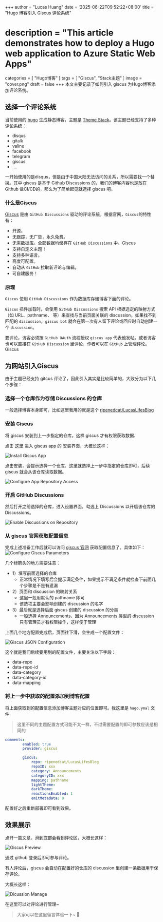 +++
author = "Lucas Huang"
date = '2025-06-22T09:52:22+08:00'
title = "Hugo 博客引入 Giscus 评论系统"
# description = "This article demonstrates how to deploy a Hugo web application to Azure Static Web Apps"
categories = [
    "Hugo博客"
]
tags = [
    "Giscus",
    "Stack主题"
]
image = "cover.png"
draft = false
+++
本文主要记录了如何引入 giscus 为Hugo博客添加评论系统。

## 选择一个评论系统

当前使用的 [hugo](https://github.com/gohugoio/hugo) 生成静态博客，主题是 [Theme Stack](https://github.com/CaiJimmy/hugo-theme-stack)。该主题已经支持了多种评论系统：

- disqus
- gitalk
- valine
- facebook
- telegram
- giscus
- ….

一开始使用的是disqus，但是由于中国大陆无法访问的关系，所以需要找一个替换。其中 giscus 是基于 Github Discussions 的，我们的博客内容也是放在 Github 做CI/CD的，那么为了简单起见就选择 giscus 吧。

### 什么是Giscus
[Giscus](https://link.juejin.cn/?target=https%3A%2F%2Fgiscus.app%2F) 是由 `GitHub Discussions` 驱动的评论系统，根据官网，`Giscus`的特性有：

- 开源。
- 无跟踪，无广告，永久免费。
- 无需数据库。全部数据均储存在 `GitHub Discussions` 中。Giscus
- 支持自定义主题！
- 支持多种语言。
- 高度可配置。
- 自动从 `GitHub` 拉取新评论与编辑。
- 可自建服务！

### 原理
`Giscus` 使用 `GitHub Discussions` 作为数据库存储博客下面的评论。

`Giscus` 插件加载时，会使用 `GitHub Discussions` 搜索 API 根据选定的映射方式（如 URL、pathname、 等）来查找与当前页面关联的 discussion。如果找不到匹配的 `discussion`，`giscus bot` 就会在第一次有人留下评论或回应时自动创建一个 `discussion`。

要评论，访客必须按 `GitHub OAuth` 流程授权 `giscus app` 代表他发帖。或者访客也可以直接在 `GitHub Discussion` 里评论，作者可以在 `GitHub` 上管理评论。
Giscus
## 为网站引入Giscus

由于主题已经支持 gitcus 评论了，因此引入其实是比较简单的，大致分为以下几个步骤：


### 选择一个仓库作为存储 Discussions 的仓库
一般选择博客本身即可，比如这里我用的就是这个 [ripenedcat/LucasLifesBlog](https://github.com/ripenedcat/LucasLifesBlog)

### 安装 Giscus
将 giscus 安装到上一步指定的仓库，这样 giscus 才有权限获取数据.

点击 [这里](https://github.com/apps/giscus) 进入 giscus app 的 安装界面，大概长这样：

![Install Giscus App](Install-Giscus-App.png)

点击安装，会提示选择一个仓库，这里就选择上一步中指定的仓库即可，后续 giscus 就会从该仓库读取数据。

![Configure App Repository Access](Configure-App-Repository-Access.png)

### 开启 GitHub Discussions

然后打开之前选择的仓库，进入设置界面，勾选上 Discussions 以开启该仓库的 Discussions。

![Enable Discussions on Repository](Enable-Discussions-on-Repository.png)

### 从 giscus 官网获取配置信息
完成上述准备工作后就可以访问 [giscus 官网](https://giscus.app/zh-CN) 获取配置信息了，具体如下：
![Configure Giscus Parameters](Configure-Giscus-Parameters.png)

几个标箭头的地方需要注意：

- 1）填写前面选择的仓库
    - 正常情况下填写后会提示满足条件，如果提示不满足条件就检查下前面几个步骤是不是有遗漏
- 2）页面和 discussion 的映射关系
    - 这里一般用默认的 pathname 即可
    - 该选项主要会影响创建的 discussion 的名字
- 3）最后就是选择后面 giscus 创建的 discussion 的分类
    - 一般选择 Announcements，因为 Announcements 类型的 discussion 只有管理员才有权限操作，这样便于管理

上面几个地方配置完成后，页面往下滑，会生成一个配置文件：

![Giscus JSON Configuration](Giscus-JSON-Configuration.png)

这个就是我们后续要用到的配置文件，主要关注以下字段：

- data-repo
- data-repo-id
- data-category
- data-category-id
- data-mapping

### 将上一步中获取的配置添加到博客配置

将上面获取到的配置信息添加博客主题对应的位置即可。我这里是 `hugo.ymal` 文件

> 这里不同的主题配置方式可能不太一样，不过需要配置的即可参数应该是相同的

```yaml
comments:
        enabled: true
        provider: giscus

        giscus:
            repo: ripenedcat/LucasLifesBlog
            repoID: xxx
            category: Announcements
            categoryID: xxx
            mapping: pathname
            lightTheme:
            darkTheme:
            reactionsEnabled: 1
            emitMetadata: 0
```

配置好之后重新部署即可看到效果。

## 效果展示

点开一篇文章，滑到底部会看到评论区，大概长这样：

![Giscus Preview](Giscus-Preview.png)

通过 github 登录后即可参与评论。

有人评论后，giscus 会自动在配置好的仓库的 discussion 里创建一条数据用于保存评论。

大概长这样：

![Dicussion Manage](Dicussion-Manage.png)

在这里可以对评论进行管理~

> 大家可以在这里留言体验一下~ 👻


